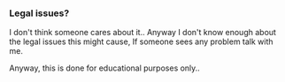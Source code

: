 ### Legal issues?
I don't think someone cares about it.. Anyway I don't know enough about the legal issues
this might cause, If someone sees any problem talk with me.

Anyway, this is done for educational purposes only..
